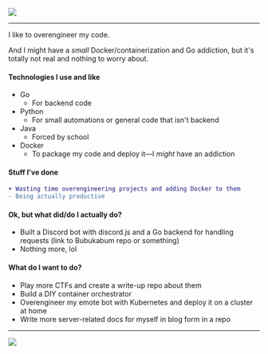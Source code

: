 ![](https://cdn.7tv.app/emote/01GEJEYFHG0007GP4GFJM7DS2E/4x.gif)

---

I like to overengineer my code.  

And I might have a *small* Docker/containerization and Go addiction, but it's totally not real and nothing to worry about.  

#### Technologies I use and like  
- Go  
  - For backend code  
- Python  
  - For small automations or general code that isn't backend  
- Java  
  - Forced by school  
- Docker  
  - To package my code and deploy it—I *might* have an addiction  

#### Stuff I've done  
```diff
+ Wasting time overengineering projects and adding Docker to them
- Being actually productive
```  

#### Ok, but what did/do I actually do?  
- Built a Discord bot with discord.js and a Go backend for handling requests (link to Bubukabum repo or something)  
- Nothing more, lol  

#### What do I want to do?  
- Play more CTFs and create a write-up repo about them  
- Build a DIY container orchestrator  
- Overengineer my emote bot with Kubernetes and deploy it on a cluster at home  
- Write more server-related docs for myself in blog form in a repo  

---


![](https://github-readme-stats.vercel.app/api/top-langs/?username=Stefanistkuhl&layout=donut-vertical&theme=dark&exclude_repo=obsidian,stefanistkuhl.github.io&langs_count=20&disable_animations=true&custom_title=i%20hate%20java&size_weight=1&count_weight=0)
